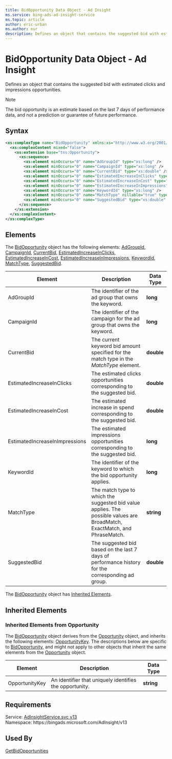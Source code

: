 ```yaml
---
title: BidOpportunity Data Object - Ad Insight
ms.service: bing-ads-ad-insight-service
ms.topic: article
author: eric-urban
ms.author: eur
description: Defines an object that contains the suggested bid with estimated clicks and impressions opportunities.
---
```

# BidOpportunity Data Object - Ad Insight
Defines an object that contains the suggested bid with estimated clicks and impressions opportunities.

> [!NOTE]
> The bid opportunity is an estimate based on the last 7 days of performance data, and not a prediction or guarantee of future performance.

## Syntax
```xml
<xs:complexType name="BidOpportunity" xmlns:xs="http://www.w3.org/2001/XMLSchema">
  <xs:complexContent mixed="false">
    <xs:extension base="tns:Opportunity">
      <xs:sequence>
        <xs:element minOccurs="0" name="AdGroupId" type="xs:long" />
        <xs:element minOccurs="0" name="CampaignId" type="xs:long" />
        <xs:element minOccurs="0" name="CurrentBid" type="xs:double" />
        <xs:element minOccurs="0" name="EstimatedIncreaseInClicks" type="xs:double" />
        <xs:element minOccurs="0" name="EstimatedIncreaseInCost" type="xs:double" />
        <xs:element minOccurs="0" name="EstimatedIncreaseInImpressions" type="xs:long" />
        <xs:element minOccurs="0" name="KeywordId" type="xs:long" />
        <xs:element minOccurs="0" name="MatchType" nillable="true" type="xs:string" />
        <xs:element minOccurs="0" name="SuggestedBid" type="xs:double" />
      </xs:sequence>
    </xs:extension>
  </xs:complexContent>
</xs:complexType>
```

## <a name="elements"></a>Elements

The [BidOpportunity](bidopportunity.md) object has the following elements: [AdGroupId](#adgroupid), [CampaignId](#campaignid), [CurrentBid](#currentbid), [EstimatedIncreaseInClicks](#estimatedincreaseinclicks), [EstimatedIncreaseInCost](#estimatedincreaseincost), [EstimatedIncreaseInImpressions](#estimatedincreaseinimpressions), [KeywordId](#keywordid), [MatchType](#matchtype), [SuggestedBid](#suggestedbid).

|Element|Description|Data Type|
|-----------|---------------|-------------|
|<a name="adgroupid"></a>AdGroupId|The identifier of the ad group that owns the keyword.|**long**|
|<a name="campaignid"></a>CampaignId|The identifier of the campaign for the ad group that owns the keyword.|**long**|
|<a name="currentbid"></a>CurrentBid|The current keyword bid amount specified for the match type in the *MatchType* element.|**double**|
|<a name="estimatedincreaseinclicks"></a>EstimatedIncreaseInClicks|The estimated clicks opportunities corresponding to the suggested bid.|**double**|
|<a name="estimatedincreaseincost"></a>EstimatedIncreaseInCost|The estimated increase in spend corresponding to the suggested bid.|**double**|
|<a name="estimatedincreaseinimpressions"></a>EstimatedIncreaseInImpressions|The estimated impressions opportunities corresponding to the suggested bid.|**long**|
|<a name="keywordid"></a>KeywordId|The identifier of the keyword to which the bid opportunity applies.|**long**|
|<a name="matchtype"></a>MatchType|The match type to which the suggested bid value applies. The possible values are BroadMatch, ExactMatch, and PhraseMatch.|**string**|
|<a name="suggestedbid"></a>SuggestedBid|The suggested bid based on the last 7 days of performance history for the corresponding ad group.|**double**|

The [BidOpportunity](bidopportunity.md) object has [Inherited Elements](#inheritedelements).

## <a name="inheritedelements"></a>Inherited Elements

### <a name="inheritedelementsopportunity"></a>Inherited Elements from Opportunity
The [BidOpportunity](bidopportunity.md) object derives from the [Opportunity](opportunity.md) object, and inherits the following elements: [OpportunityKey](#opportunitykey). The descriptions below are specific to [BidOpportunity](bidopportunity.md), and might not apply to other objects that inherit the same elements from the [Opportunity](opportunity.md) object.  

|Element|Description|Data Type|
|-----------|---------------|-------------|
|<a name="opportunitykey"></a>OpportunityKey|An identifier that uniquely identifies the opportunity.|**string**|

## Requirements
Service: [AdInsightService.svc v13](https://adinsight.api.bingads.microsoft.com/Api/Advertiser/AdInsight/v13/AdInsightService.svc)  
Namespace: https\://bingads.microsoft.com/AdInsight/v13  

## Used By
[GetBidOpportunities](getbidopportunities.md)  

